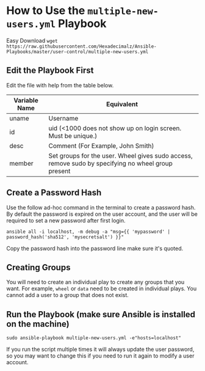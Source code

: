 # How to Use the `multiple-new-users.yml` Playbook
Easy Download `wget https://raw.githubusercontent.com/Hexadecimalz/Ansible-Playbooks/master/user-control/multiple-new-users.yml`
## Edit the Playbook First
Edit the file with help from the table below. 

| Variable Name  | Equivalent                                                                                         |
|----------------|----------------------------------------------------------------------------------------------------|
| uname          | Username                                                                                           |
| id             | uid (<1000 does not show up on login screen. Must be unique.)                                      |
| desc           | Comment (For Example, John Smith)                                                                  |
| member         | Set groups for the user. Wheel gives sudo access, remove sudo by specifying no wheel group present |

## Create a Password Hash

Use the follow ad-hoc command in the terminal to create a password hash. By default the password is expired on the user account, and the user will be required to set a new password after first login. 

`ansible all -i localhost, -m debug -a "msg={{ 'mypassword' | password_hash('sha512', 'mysecretsalt') }}"`

Copy the password hash into the password line make sure it's quoted. 

## Creating Groups

You will need to create an individual play to create any groups that you want. For example, `wheel` or `data` need to be created 
in individual plays. You cannot add a user to a group that does not exist. 

## Run the Playbook (make sure Ansible is installed on the machine) 

`sudo ansible-playbook multiple-new-users.yml -e"hosts=localhost"`

If you run the script multiple times it will always update the user password, so you may want to change this if you need to run it again
to modify a user account. 

